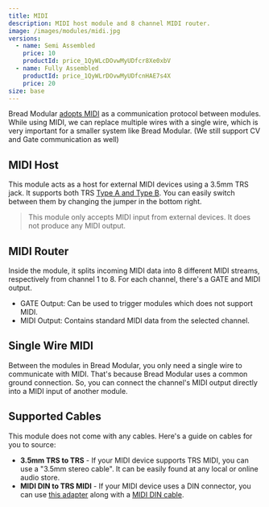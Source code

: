 ```yaml
---
title: MIDI
description: MIDI host module and 8 channel MIDI router.
image: /images/modules/midi.jpg
versions:
  - name: Semi Assembled
    price: 10
    productId: price_1QyWLcDOvwMyUDfcr8Xe0xbV
  - name: Fully Assembled
    productId: price_1QyWLrDOvwMyUDfcnHAE7s4X
    price: 20
size: base
--- 
```


Bread Modular [adopts MIDI](/docs/technical-details/modular-midi) as a communication protocol between modules. While using MIDI, we can replace multiple wires with a single wire, which is very important for a smaller system like Bread Modular.
(We still support CV and Gate communication as well)

## MIDI Host

This module acts as a host for external MIDI devices using a 3.5mm TRS jack. It supports both TRS [Type A and Type B](https://minimidi.world). You can easily switch between them by changing the jumper in the bottom right.

> This module only accepts MIDI input from external devices. It does not produce any MIDI output.

## MIDI Router

Inside the module, it splits incoming MIDI data into 8 different MIDI streams, respectively from channel 1 to 8. For each channel, there's a GATE and MIDI output. 

* GATE Output: Can be used to trigger modules which does not support MIDI.
* MIDI Output: Contains standard MIDI data from the selected channel.

## Single Wire MIDI

Between the modules in Bread Modular, you only need a single wire to communicate with MIDI. That's because Bread Modular uses a common ground connection. So, you can connect the channel's MIDI output directly into a MIDI input of another module.

## Supported Cables

This module does not come with any cables. Here's a guide on cables for you to source:

* **3.5mm TRS to TRS** - If your MIDI device supports TRS MIDI, you can use a "3.5mm stereo cable". It can be easily found at any local or online audio store.
* **MIDI DIN to TRS MIDI** - If your MIDI device uses a DIN connector, you can use [this adapter](https://www.amazon.com/s?k=MIDI+to+TRS) along with a [MIDI DIN cable](https://www.amazon.com/s?k=MIDI+DIN+cable).